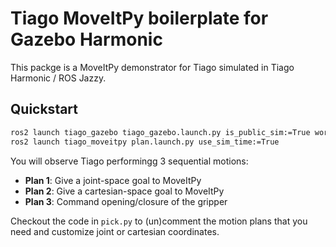 # Tiago MoveItPy boilerplate for Gazebo Harmonic

This packge is a MoveItPy demonstrator for Tiago simulated in Tiago Harmonic / ROS Jazzy.

## Quickstart

```bash
ros2 launch tiago_gazebo tiago_gazebo.launch.py is_public_sim:=True world_name:=pick_and_place
ros2 launch tiago_moveitpy plan.launch.py use_sim_time:=True
```

You will observe Tiago performingg 3 sequential motions:
- **Plan 1**: Give a joint-space goal to MoveItPy 
- **Plan 2**: Give a cartesian-space goal to MoveItPy 
- **Plan 3**: Command opening/closure of the gripper

Checkout the code in `pick.py` to (un)comment the motion plans that you need and customize joint or cartesian coordinates.


